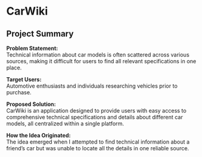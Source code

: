 # CarWiki

## Project Summary 

**Problem Statement:**  
Technical information about car models is often scattered across various sources, making it difficult for users to find all relevant specifications in one place.  

**Target Users:**  
Automotive enthusiasts and individuals researching vehicles prior to purchase.  

**Proposed Solution:**  
CarWiki is an application designed to provide users with easy access to comprehensive technical specifications and details about different car models, all centralized within a single platform.  

**How the Idea Originated:**  
The idea emerged when I attempted to find technical information about a friend’s car but was unable to locate all the details in one reliable source.
